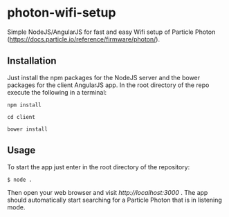 # photon-wifi-setup
Simple NodeJS/AngularJS for fast and easy Wifi setup of Particle Photon (https://docs.particle.io/reference/firmware/photon/).

## Installation

Just install the npm packages for the NodeJS server and the bower packages for the client AngularJS app.
In the root directory of the repo execute the following in a terminal:

`npm install`

`cd client`

`bower install`

## Usage
To start the app just enter in the root directory of the repository:

`$ node .`

Then open your web browser and visit *http://localhost:3000* . The app should automatically start searching for a Particle Photon that is in listening mode.

